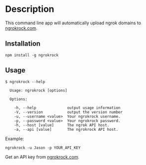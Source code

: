 # Description

This command line app will automatically upload ngrok domains to [ngrokrock.com](https://ngrokrock.com).

## Installation

```
npm install -g ngrokrock
```

## Usage

```
$ ngrokrock --help

  Usage: ngrokrock [options]

  Options:

    -h, --help              output usage information
    -V, --version           output the version number
    -u, --username <value>  Your ngrokrock username.
    -p, --password <value>  Your ngrokrock password.
    -h, --host [value]      The ngrok API host.
    -a, --api [value]       The ngrokrock API host.
```

Example:

```
ngrokrock -u Jason -p YOUR_API_KEY
```

Get an API key from [ngrokrock.com](https://ngrokrock.com).
